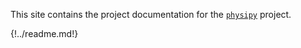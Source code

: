 This site contains the project documentation for the
[`physipy`](https://github.com/mocquin/physipy/) project.

{!../readme.md!}
